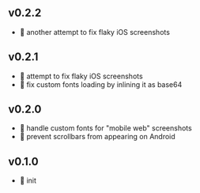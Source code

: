 ## v0.2.2

* 🐞 another attempt to fix flaky iOS screenshots

## v0.2.1

* 🐞 attempt to fix flaky iOS screenshots
* 🐞 fix custom fonts loading by inlining it as base64

## v0.2.0

* 🌱 handle custom fonts for "mobile web" screenshots
* 🐞 prevent scrollbars from appearing on Android

## v0.1.0

* 🐣 init
